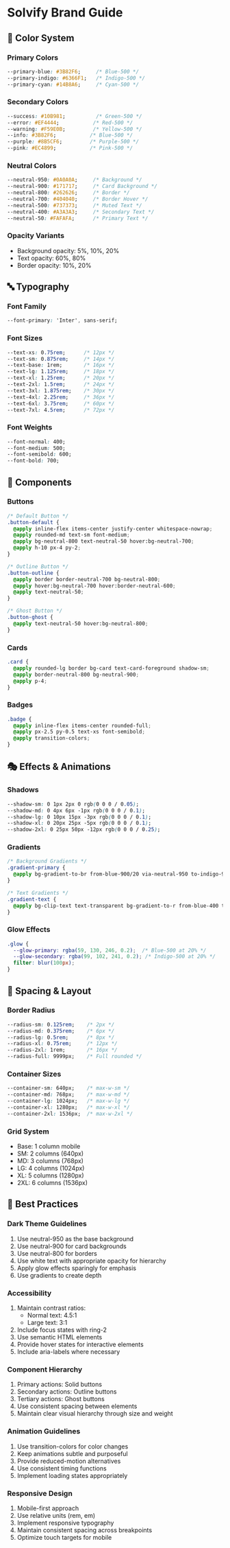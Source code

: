 # Solvify Brand Guide

## 🎨 Color System

### Primary Colors
```css
--primary-blue: #3B82F6;     /* Blue-500 */
--primary-indigo: #6366F1;   /* Indigo-500 */
--primary-cyan: #14B8A6;     /* Cyan-500 */
```

### Secondary Colors
```css
--success: #10B981;          /* Green-500 */
--error: #EF4444;           /* Red-500 */
--warning: #F59E0B;         /* Yellow-500 */
--info: #3B82F6;           /* Blue-500 */
--purple: #8B5CF6;         /* Purple-500 */
--pink: #EC4899;           /* Pink-500 */
```

### Neutral Colors
```css
--neutral-950: #0A0A0A;     /* Background */
--neutral-900: #171717;     /* Card Background */
--neutral-800: #262626;     /* Border */
--neutral-700: #404040;     /* Border Hover */
--neutral-500: #737373;     /* Muted Text */
--neutral-400: #A3A3A3;     /* Secondary Text */
--neutral-50: #FAFAFA;      /* Primary Text */
```

### Opacity Variants
- Background opacity: 5%, 10%, 20%
- Text opacity: 60%, 80%
- Border opacity: 10%, 20%

## 🔤 Typography

### Font Family
```css
--font-primary: 'Inter', sans-serif;
```

### Font Sizes
```css
--text-xs: 0.75rem;      /* 12px */
--text-sm: 0.875rem;     /* 14px */
--text-base: 1rem;       /* 16px */
--text-lg: 1.125rem;     /* 18px */
--text-xl: 1.25rem;      /* 20px */
--text-2xl: 1.5rem;      /* 24px */
--text-3xl: 1.875rem;    /* 30px */
--text-4xl: 2.25rem;     /* 36px */
--text-6xl: 3.75rem;     /* 60px */
--text-7xl: 4.5rem;      /* 72px */
```

### Font Weights
```css
--font-normal: 400;
--font-medium: 500;
--font-semibold: 600;
--font-bold: 700;
```

## 🔷 Components

### Buttons
```css
/* Default Button */
.button-default {
  @apply inline-flex items-center justify-center whitespace-nowrap;
  @apply rounded-md text-sm font-medium;
  @apply bg-neutral-800 text-neutral-50 hover:bg-neutral-700;
  @apply h-10 px-4 py-2;
}

/* Outline Button */
.button-outline {
  @apply border border-neutral-700 bg-neutral-800;
  @apply hover:bg-neutral-700 hover:border-neutral-600;
  @apply text-neutral-50;
}

/* Ghost Button */
.button-ghost {
  @apply text-neutral-50 hover:bg-neutral-800;
}
```

### Cards
```css
.card {
  @apply rounded-lg border bg-card text-card-foreground shadow-sm;
  @apply border-neutral-800 bg-neutral-900;
  @apply p-4;
}
```

### Badges
```css
.badge {
  @apply inline-flex items-center rounded-full;
  @apply px-2.5 py-0.5 text-xs font-semibold;
  @apply transition-colors;
}
```

## 🎭 Effects & Animations

### Shadows
```css
--shadow-sm: 0 1px 2px 0 rgb(0 0 0 / 0.05);
--shadow-md: 0 4px 6px -1px rgb(0 0 0 / 0.1);
--shadow-lg: 0 10px 15px -3px rgb(0 0 0 / 0.1);
--shadow-xl: 0 20px 25px -5px rgb(0 0 0 / 0.1);
--shadow-2xl: 0 25px 50px -12px rgb(0 0 0 / 0.25);
```

### Gradients
```css
/* Background Gradients */
.gradient-primary {
  @apply bg-gradient-to-br from-blue-900/20 via-neutral-950 to-indigo-900/20;
}

/* Text Gradients */
.gradient-text {
  @apply bg-clip-text text-transparent bg-gradient-to-r from-blue-400 to-indigo-500;
}
```

### Glow Effects
```css
.glow {
  --glow-primary: rgba(59, 130, 246, 0.2);  /* Blue-500 at 20% */
  --glow-secondary: rgba(99, 102, 241, 0.2); /* Indigo-500 at 20% */
  filter: blur(100px);
}
```

## 📏 Spacing & Layout

### Border Radius
```css
--radius-sm: 0.125rem;    /* 2px */
--radius-md: 0.375rem;    /* 6px */
--radius-lg: 0.5rem;      /* 8px */
--radius-xl: 0.75rem;     /* 12px */
--radius-2xl: 1rem;       /* 16px */
--radius-full: 9999px;    /* Full rounded */
```

### Container Sizes
```css
--container-sm: 640px;    /* max-w-sm */
--container-md: 768px;    /* max-w-md */
--container-lg: 1024px;   /* max-w-lg */
--container-xl: 1280px;   /* max-w-xl */
--container-2xl: 1536px;  /* max-w-2xl */
```

### Grid System
- Base: 1 column mobile
- SM: 2 columns (640px)
- MD: 3 columns (768px)
- LG: 4 columns (1024px)
- XL: 5 columns (1280px)
- 2XL: 6 columns (1536px)

## 🎯 Best Practices

### Dark Theme Guidelines
1. Use neutral-950 as the base background
2. Use neutral-900 for card backgrounds
3. Use neutral-800 for borders
4. Use white text with appropriate opacity for hierarchy
5. Apply glow effects sparingly for emphasis
6. Use gradients to create depth

### Accessibility
1. Maintain contrast ratios:
   - Normal text: 4.5:1
   - Large text: 3:1
2. Include focus states with ring-2
3. Use semantic HTML elements
4. Provide hover states for interactive elements
5. Include aria-labels where necessary

### Component Hierarchy
1. Primary actions: Solid buttons
2. Secondary actions: Outline buttons
3. Tertiary actions: Ghost buttons
4. Use consistent spacing between elements
5. Maintain clear visual hierarchy through size and weight

### Animation Guidelines
1. Use transition-colors for color changes
2. Keep animations subtle and purposeful
3. Provide reduced-motion alternatives
4. Use consistent timing functions
5. Implement loading states appropriately

### Responsive Design
1. Mobile-first approach
2. Use relative units (rem, em)
3. Implement responsive typography
4. Maintain consistent spacing across breakpoints
5. Optimize touch targets for mobile 